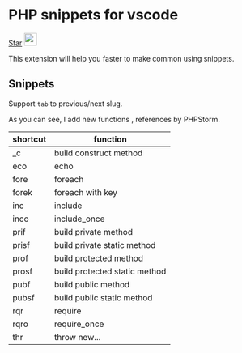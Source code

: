 # PHP snippets for vscode

<p>
<script async defer src="https://buttons.github.io/buttons.js"></script>
<a class="github-button" href="https://github.com/Mombuyish/php-snippets-for-vscode" data-show-count="true" aria-label="Star Mombuyish/php-snippets-for-vscode on GitHub">Star</a>
<a target="_blank" href="https://marketplace.visualstudio.com/items?itemName=Yish.php-snippets-for-vscode">
    <img style="height:25px;" src="https://cdn.vsassets.io/v/M156_20190821.27/_content/Header/vs-logo.png" >
</a>
</p>

This extension will help you faster to make common using snippets.

## Snippets

Support `tab` to previous/next slug.

As you can see, I add new functions , references by PHPStorm.

| shortcut  | function                             |
| --------- |--------------------------------------|
| _c        | build construct method               |
| eco    | echo  |
| fore    | foreach  |
| forek    | foreach with key  |
| inc    | include  |
| inco    | include_once  |
| prif    | build private method   |
| prisf    | build private static method   |
| prof    | build protected method   |
| prosf    | build protected static method   |
| pubf    | build public method   |
| pubsf    | build public static method   |
| rqr    | require   |
| rqro    | require_once   |
| thr    | throw new...   |